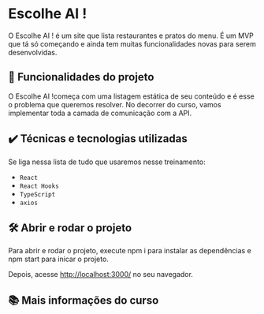
# Escolhe AI !

O Escolhe AI ! é um site que lista restaurantes e pratos do menu. 
É um MVP que tá só começando e ainda tem muitas funcionalidades novas para serem desenvolvidas.



## 🔨 Funcionalidades do projeto

O Escolhe AI !começa com uma listagem estática de seu conteúdo e é esse o problema que queremos resolver.
No decorrer do curso, vamos implementar toda a camada de comunicação com a API.

## ✔️ Técnicas e tecnologias utilizadas

Se liga nessa lista de tudo que usaremos nesse treinamento:

- `React`
- `React Hooks`
- `TypeScript`
- `axios`

## 🛠️ Abrir e rodar o projeto

Para abrir e rodar o projeto, execute npm i para instalar as dependências e npm start para inicar o projeto.

Depois, acesse <a href="http://localhost:3000/">http://localhost:3000/</a> no seu navegador.

## 📚 Mais informações do curso


